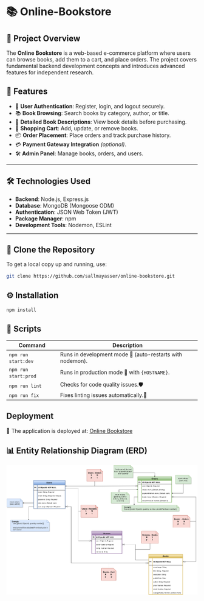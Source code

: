 # 📚 Online-Bookstore

## 📖 Project Overview

The **Online Bookstore** is a web-based e-commerce platform where users can browse books, add them to a cart, and place orders. The project covers fundamental backend development concepts and introduces advanced features for independent research.

## 🚀 Features

- 🔐 **User Authentication**: Register, login, and logout securely.
- 📚 **Book Browsing**: Search books by category, author, or title.
- 📝 **Detailed Book Descriptions**: View book details before purchasing.
- 🛒 **Shopping Cart**: Add, update, or remove books.
- 📦 **Order Placement**: Place orders and track purchase history.
- 💳 **Payment Gateway Integration** _(optional)_.
- 🛠️ **Admin Panel**: Manage books, orders, and users.

---

## 🛠️ Technologies Used

- **Backend**: Node.js, Express.js
- **Database**: MongoDB (Mongoose ODM)
- **Authentication**: JSON Web Token (JWT)
- **Package Manager**: npm
- **Development Tools**: Nodemon, ESLint

---

## 📂 Clone the Repository

To get a local copy up and running, use:

```sh
git clone https://github.com/sallmayasser/online-bookstore.git
```

## ⚙️ Installation

```sh
npm install
```

## 📜 Scripts

| Command              | Description                                               |
| -------------------- | --------------------------------------------------------- |
| `npm run start:dev`  | Runs in development mode 🔧 (auto-restarts with nodemon). |
| `npm run start:prod` | Runs in production mode 🚀 with `{HOSTNAME}`.             |
| `npm run lint`       | Checks for code quality issues.🛡️                         |
| `npm run fix`        | Fixes linting issues automatically.🔄                     |

## Deployment

🚀 The application is deployed at: [Online Bookstore](https://online-bookstore-ezp2.onrender.com)

## 📊 Entity Relationship Diagram (ERD)

![ERD](./Utils/ERD.png)
